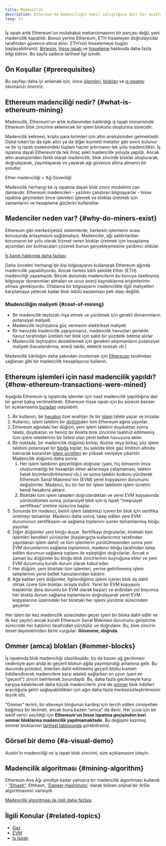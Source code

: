 ```yaml
---
title: Madencilik
description: Ethereum'da madenciliğin nasıl çalıştığına dair bir açıklama.
lang: tr
---
```


<InfoBanner emoji=":wave:">
İş ispatı artık Ethereum'un mutabakat mekanizmasının bir parçası değil, yani madencilik kapatıldı. Bunun yerine Ethereum, ETH hisseleyen doğrulayıcılar tarafından güvence altına alınır. ETH'nizi hisselemeye bugün başlayabilirsiniz. <a href='/roadmap/merge/'>Birleşim</a>, <a href='/developers/docs/consensus-mechanisms/pos/'>hisse ispatı </a> ve <a href='/staking/'>hisseleme</a> hakkında daha fazla bilgi edinin. Bu sayfa sadece tarihsel ilgi içindir.
</InfoBanner>

## Ön Koşullar \{#prerequisites}

Bu sayfayı daha iyi anlamak için, önce [işlemleri](/developers/docs/transactions/), [blokları](/developers/docs/blocks/) ve [iş ispatını](/developers/docs/consensus-mechanisms/pow/) okumanızı öneririz.

## Ethereum madenciliği nedir? \{#what-is-ethereum-mining}

Madencilik, Ethereum'un artık kullanımdan kaldırdığı iş ispatı mimarisinde Ethereum blok zincirine eklenecek bir işlem blokunu oluşturma sürecidir.

Madencilik kelimesi, kripto para birimleri için altın analojisinden gelmektedir. Dijital token'lar da tıpkı altın ya da diğer kıymetli metaller gibi sınırlı bulunur ve bir iş ispatı sistemindeki toplam hacmi artırmanın tek yolu madenciliktir. İş ispatına dayalı Ethereum'da tek ihraç şekli madencilik yoluyla yapıldı. Ancak altın analojisinden farklı olarak madencilik; blok zincirde bloklar oluşturarak, doğrulayarak, yayımlayarak ve yayarak ağı güvence altına almanın bir yoludur.

Ether madenciliği = Ağ Güvenliği

Madencilik herhangi bir iş ispatına dayalı blok zincir modelinin can damarıdır. Ethereum madencileri - yazılımı çalıştıran bilgisayarlar - hisse ispatına geçmeden önce işlemleri işlemek ve bloklar üretmek için zamanlarını ve hesaplama güçlerini kullandılar.

## Madenciler neden var? \{#why-do-miners-exist}

Ethereum gibi merkeziyetsiz sistemlerde, herkesin işlemlerin sırası konusunda anlaşmasını sağlamalıyız. Madenciler, ağı saldırılardan korumanın bir yolu olarak hizmet veren bloklar üretmek için hesaplama açısından zor bulmacaları çözerek bunun gerçekleşmesine yardımcı oldular.

[İş kanıtı hakkında daha fazlası](/developers/docs/consensus-mechanisms/pow/)

Daha önceleri herhangi bir kişi bilgisayarını kullanarak Ethereum ağında madencilik yapabiliyordu. Ancak herkes kârlı şekilde Ether (ETH) madenciliği yapamazdı. Birçok durumda madencilerin bu konuya özelleşmiş bilgisayar donanımları almaları ve ucuz enerji kaynaklarına erişimlerinin olması gerekiyordu. Ortalama bir bilgisayarın madencilikle ilgili maliyetleri karşılamaya yetecek kadar blok ödülü kazanması pek olası değildi.

### Madenciliğin maliyeti \{#cost-of-mining}

- Bir madencilik teçhizatı inşa etmek ve yürütmek için gerekli donanımların potansiyel maliyeti
- Madencilik teçhizatına güç vermenin elektriksel maliyeti
- Bir havuzda madencilik yapıyorsanız, madencilik havuzları genelde havuz tarafından üretilen her blok için sabit bir yüzdelik ödeme alırlar
- Madencilik teçhizatını desteklemek için gereken ekipmanların potansiyel maliyeti (havalandırma, enerji takibi, elektrik tesisatı vb.)

Madencilik kârlılığını daha yakından incelemek için [Etherscan](https://etherscan.io/ether-mining-calculator) tarafından sağlanan gibi bir madencilik hesaplayıcısı kullanın.

## Ethereum işlemleri için nasıl madencilik yapıldı? \{#how-ethereum-transactions-were-mined}

Aşağıda Ethereum iş ispatında işlemler için nasıl madencilik yapıldığına dair bir genel bakış verilmektedir. Ethereum hisse ispatı için bu sürecin benzer bir açıklamasına [buradan](/developers/docs/consensus-mechanisms/pos/#transaction-execution-ethereum-pos) ulaşılabilir.

1. Bir kullanıcı, bir [hesabın](/developers/docs/accounts/) özel anahtarı ile bir [işlem](/developers/docs/transactions/) talebi yazar ve imzalar.
2. Kullanıcı, işlem talebini bir [düğüm](/developers/docs/nodes-and-clients/)den tüm Ethereum ağına yayınlar.
3. Ethereum ağındaki her düğüm, yeni işlem talebini duyduktan sonra talebi, duydukları ve henüz bir blokta blok zincirine taahhüt edilmemiş tüm işlem isteklerinin bir listesi olan yerel bellek havuzuna ekler.
4. Bir noktada, bir madencilik düğümü birkaç düzine veya birkaç yüz işlem talebini potansiyel bir [bloğa](/developers/docs/blocks/) toplar; bu şekilde blok gaz limitinin altında kalınarak kazanılan [işlem ücretleri](/developers/docs/gas/) en yüksek seviyeye çıkartılır. Madencilik düğümü daha sonra:
   1. Her işlem talebinin geçerliliğini doğrular (yani, hiç kimsenin imza oluşturmadığı bir hesaptan ether aktarmaya çalışmaması, talebin hatalı biçimlendirilmemesi vb.) ve sonra talebin kodunu yürüterek Ethereum Sanal Makinesi'nin (EVM) yerel kopyasının durumunu değiştirirler. Madenci, bu tür her bir işlem talebinin işlem ücretini kendi hesabına aktarır.
   2. Bloktaki tüm işlem talepleri doğrulandıktan ve yerel EVM kopyasında yürütüldükten sonra, potansiyel blok için iş ispatı "meşruiyet sertifikası" üretme sürecine başlar.
5. Sonunda bir madenci, belirli işlem talebimizi içeren bir blok için sertifika üretmeyi tamamlar. Madenci daha sonra, talep edilen yeni EVM durumunun sertifikasını ve sağlama toplamını içeren tamamlanmış bloğu yayınlar.
6. Diğer düğümler yeni bloğu duyar. Sertifikayı doğrularlar, bloktaki tüm işlemleri kendileri yürütürler (başlangıçta kullanıcımız tarafından yayınlanan işlem dahil) ve tüm işlemlerin yürütülmesinden sonra yeni EVM durumlarının sağlama toplamının, madenci bloğu tarafından talep edilen durumun sağlama toplamı ile eşleştiğini doğrularlar. Ancak o zaman bu düğümler bu bloğu blok zincirlerinin kuyruğuna ekler ve yeni EVM durumunu kurallı durum olarak kabul eder.
7. Her düğüm, yeni bloktaki tüm işlemleri, yerine getirilmemiş işlem taleplerinin yerel bellek havuzlarından kaldırır.
8. Ağa katılan yeni düğümler, ilgilendiğimiz işlemi içeren blok da dahil olmak üzere tüm blokları sırayla indirir. Yerel bir EVM kopyasını başlatırlar (boş durumlu bir EVM olarak başlar) ve ardından yol boyunca her blokta durum sağlama toplamlarını doğrulayarak yerel EVM kopyalarının üzerindeki her bloktaki her işlemi yürütme sürecinden geçerler.

Her işlem bir kez madencilik sürecinden geçer (yeni bir bloka dahil edilir ve ilk kez yayılır) ancak kurallı Ethereum Sanal Makinesi durumunu geliştirme sürecinde her katılımcı tarafından yürütülür ve doğrulanır. Bu, blok zincirin temel deyimlerinden birini vurgular: **Güvenme, doğrula**.

## Ommer (amca) blokları \{#ommer-blocks}

İş ispatında blok madenciliği olasılıksaldır, bu da bazen ağ gecikmesi nedeniyle aynı anda iki geçerli blokun ağda yayımlandığı anlamına gelir. Bu durumda protokol, önerilen dahil edilmemiş geçerli bloku kısmen ödüllendirerek madencilere karşı adaleti sağlarken en uzun (yani en "geçerli") zinciri belirlemek zorundaydı. Bu, daha fazla gecikmeyle karşı karşıya kalabilecek daha küçük madencilerin yine de [ommer](/glossary/#ommer) blok ödülleri aracılığıyla getiri sağlayabildikleri için ağın daha fazla merkezsizleştirilmesini teşvik etti.

"Ommer" terimi, bir ebeveyn bloğunun kardeşi için tercih edilen cinsiyetten bağımsız bir terimdir, ancak buna bazen "amca" da denir. Her yuva için bir teklif verici seçildiği için **Ethereum'un hisse ispatına geçişinden beri ommer bloklarına madencilik yapılmamaktadır**. Bu değişimi kazılmış ommer bloklarının [tarihsel tablosunda](https://ycharts.com/indicators/ethereum_uncle_rate) görebilirsiniz.

## Görsel bir demo \{#a-visual-demo}

Austin'in madenciliği ve iş ispatı blok zincirini, size açıklamasını izleyin.

<YouTube id="zcX7OJ-L8XQ" />

## Madencilik algoritması \{#mining-algorithm}

Ethereum Ana Ağı şimdiye kadar yalnızca bir madencilik algoritması kullandı - ["Ethash"](/developers/docs/consensus-mechanisms/pow/mining-algorithms/ethash/). Ethhash, ['Dagger-Hashimoto'](/developers/docs/consensus-mechanisms/pow/mining-algorithms/dagger-hashimoto/) olarak bilinen orijinal bir ArGe algoritmasının varisiydi.

[Madencilik algoritması ile ilgili daha fazlası](/developers/docs/consensus-mechanisms/pow/mining-algorithms/).

## İlgili Konular \{#related-topics}

- [Gaz](/developers/docs/gas/)
- [EVM](/developers/docs/evm/)
- [İş İspatı](/developers/docs/consensus-mechanisms/pow/)
